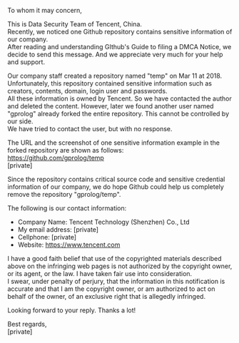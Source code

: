 To whom it may concern,

This is Data Security Team of Tencent, China.  
Recently, we noticed one Github repository contains sensitive information of our company.  
After reading and understanding GIthub's Guide to filing a DMCA Notice, we decide to send this message. And we appreciate very much for your help and support.

Our company staff created a repository named "temp" on Mar 11 at 2018. Unfortunately, this repository contained sensitive information such as creators, contents, domain, login user and passwords.  
All these information is owned by Tencent. So we have contacted the author and deleted the content. However, later we found another user named "gprolog" already forked the entire repository. This cannot be controlled by our side.  
We have tried to contact the user, but with no response.

The URL and the screenshot of one sensitive information example in the forked repository are shown as follows:  
https://github.com/gprolog/temp  
[private]

Since the repository contains critical source code and sensitive credential information of our company, we do hope Github could help us completely remove the repository "gprolog/temp".

The following is our contact information:  
* Company Name: Tencent Technology (Shenzhen) Co., Ltd  
* My email address: [private]  
* Cellphone: [private]  
* Website: https://www.tencent.com

I have a good faith belief that use of the copyrighted materials described above on the infringing web pages is not authorized by the copyright owner, or its agent, or the law. I have taken fair use into consideration.  
I swear, under penalty of perjury, that the information in this notification is accurate and that I am the copyright owner, or am authorized to act on behalf of the owner, of an exclusive right that is allegedly infringed.

Looking forward to your reply. Thanks a lot!

Best regards,  
[private]

